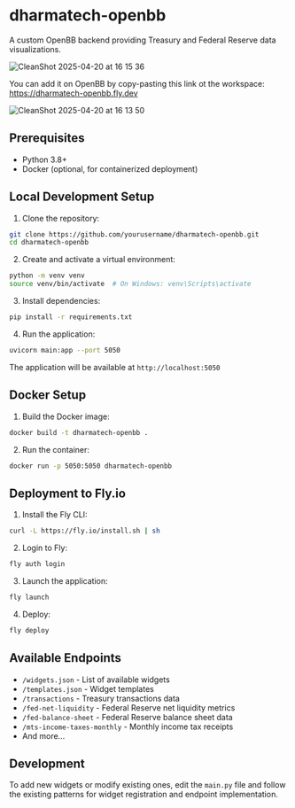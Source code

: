 # dharmatech-openbb

A custom OpenBB backend providing Treasury and Federal Reserve data visualizations.

![CleanShot 2025-04-20 at 16 15 36](https://github.com/user-attachments/assets/1f6335b6-5b0f-4a21-b19f-6cabd6bba870)

You can add it on OpenBB by copy-pasting this link ot the workspace: https://dharmatech-openbb.fly.dev

![CleanShot 2025-04-20 at 16 13 50](https://github.com/user-attachments/assets/75e74175-2990-4597-8820-9c6d10bb21c2)

## Prerequisites

- Python 3.8+
- Docker (optional, for containerized deployment)

## Local Development Setup

1. Clone the repository:
```bash
git clone https://github.com/yourusername/dharmatech-openbb.git
cd dharmatech-openbb
```

2. Create and activate a virtual environment:
```bash
python -m venv venv
source venv/bin/activate  # On Windows: venv\Scripts\activate
```

3. Install dependencies:
```bash
pip install -r requirements.txt
```

4. Run the application:
```bash
uvicorn main:app --port 5050
```

The application will be available at `http://localhost:5050`

## Docker Setup

1. Build the Docker image:
```bash
docker build -t dharmatech-openbb .
```

2. Run the container:
```bash
docker run -p 5050:5050 dharmatech-openbb
```

## Deployment to Fly.io

1. Install the Fly CLI:
```bash
curl -L https://fly.io/install.sh | sh
```

2. Login to Fly:
```bash
fly auth login
```

3. Launch the application:
```bash
fly launch
```

4. Deploy:
```bash
fly deploy
```

## Available Endpoints

- `/widgets.json` - List of available widgets
- `/templates.json` - Widget templates
- `/transactions` - Treasury transactions data
- `/fed-net-liquidity` - Federal Reserve net liquidity metrics
- `/fed-balance-sheet` - Federal Reserve balance sheet data
- `/mts-income-taxes-monthly` - Monthly income tax receipts
- And more...

## Development

To add new widgets or modify existing ones, edit the `main.py` file and follow the existing patterns for widget registration and endpoint implementation.
